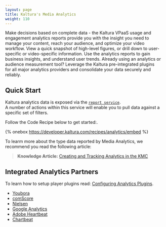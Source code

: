 ```yaml
---
layout: page
title: Kaltura's Media Analytics
weight: 110
---
```


Make decisions based on complete data - the Kaltura VPaaS usage and engagement analytics reports provide you with the insight you need to manage your content, reach your audience, and optimize your video workflow. View a quick snapshot of high-level figures, or drill down to user-specific or video-specific information. Use the analytics reports to gain business insights, and understand user trends. Already using an analytics or audience measurement tool? Leverage the Kaltura pre-integrated plugins for all major analytics providers and consolidate your data securely and reliably.

## Quick Start  

Kaltura analytics data is exposed via the [`report service`](https://developer.kaltura.com/api-docs/#/report).   
A number of actions within this service will enable you to pull data against a specific set of filters.

Follow the Code Recipe below to get started:.

{% onebox https://developer.kaltura.com/recipes/analytics/embed %}

To learm more about the type data reported by Media Analytics, we recommend you read the following article:
>**Knowledge Article:** [Creating and Tracking Analytics in the KMC](http://knowledge.kaltura.com/creating-and-tracking-analytics-kmc-0#analytics)

## Integrated Analytics Partners

To learn how to setup player plugins read: [Configuring Analytics Plugins](https://knowledge.kaltura.com/universal-studio-information-guide#configuring_analytics).

* [Youbora](https://knowledge.kaltura.com/node/1675)
* [comScore](http://player.kaltura.com/docs/ComscoreAnalytics)
* [Nielsen](http://player.kaltura.com/docs/NielsenVideoCensus)
* [Google Analytics](https://knowledge.kaltura.com/node/1148#googleanalytics)
* [Adobe Heartbeat](http://player.kaltura.com/modules/Heartbeat/tests/HeartBeatDemo.html)
* [Chartbeat](http://support.chartbeat.com/docs/video.html#kaltura)
